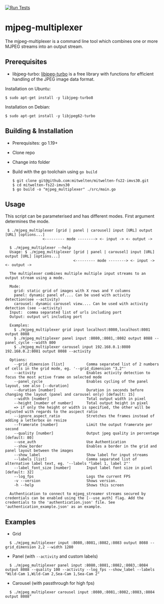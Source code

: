 [![Run Tests](https://github.com/mitwelten/mitwelten-fs22-imvs30/actions/workflows/tests.yml/badge.svg)](https://github.com/mitwelten/mitwelten-fs22-imvs30/actions/workflows/tests.yml)

# mjpeg-multiplexer

The mjpeg-multiplexer is a command line tool which combines one or more MJPEG streams into an output stream.

## Prerequisites

- libjpeg-turbo:
[libjpeg-turbo](https://libjpeg-turbo.org/) is a free library with functions for efficient handling of the JPEG image data format.

Installation on Ubuntu:
```
$ sudo apt-get install -y libjpeg-turbo8
```
  
Installation on Debian:
```
$ sudo apt-get install -y libjpeg62-turbo
```

## Building & Installation

- Prerequisites: go 1.19+

- Clone repo
- Change into folder
- Build with the go toolchain using `go build`

    ```
  $ git clone git@github.com:mitwelten/mitwelten-fs22-imvs30.git
  $ cd mitwelten-fs22-imvs30
  $ go build -o "mjpeg_multiplexer" ./src/main.go
    ```

## Usage

This script can be parameterised and has different modes. First argument determines the mode.

```
 $ ./mjpeg_multiplexer [grid | panel | carousel] input [URL] output [URL] [options...]
                 <--------- mode --------> <- input -> <- output ->
```

```
  $ ./mjpeg_multiplexer --help
  Usage: $ ./mjpeg_multiplexer [grid | panel | carousel] input [URL] output [URL] [options...]
                               <--------- mode --------> <- input -> <- output ->

  The multiplexer combines multiple multiple input streams to an output stream using a mode.
  
  Mode:
    grid: static grid of images with X rows and Y columns
    panel: dynamic panel of.... Can be used with activity detection(see --activity)
    carousel: dynamic carousel view.... Can be used with activity detection (see --activity)
  Input:  comma separated list of urls including port
  Output: output url including port
  
  Examples: 
    $ ./mjpeg_multiplexer grid input localhost:8080,localhost:8081 output 8088
    $ ./mjpeg_multiplexer panel input :8080,:8081,:8082 output 8088 --panel_cycle --width 800 
    $ ./mjpeg_multiplexer carousel input 192.168.0.1:8080 192.168.0.2:8081 output 8088 --activity
  
  Options:
    --grid_dimension [list]          Comma separated list of 2 numbers of cells in the grid mode, eg. '--grid_dimension "3,2"'
    --activity                       Enables activity detection to focus the most active frame on selected mode
    --panel_cycle                    Enables cycling of the panel layout, see also [--duration] 
    --duration [number]              Duration in seconds before changing the layout (panel and carousel only) [default: 15]
    --width [number]                 Total output width in pixel
    --height [number of number]      Total output height in pixel
    => if only the height or width is specified, the other will be adjusted with regards to the ascpect ratio
    --ignore_aspect_ratio            Stretches the frames instead of adding a letterbox on resize
    --framerate [number]             Limit the output framerate per second
    --quality [number]               Output jpeg quality in percentage [default: 80]
    --use_auth                       Use Authentication
    --show_border                    Enables a border in the grid and panel layout between the images
    --show_label                     Show label for input streams
    --labels [list]                  Comma separated list of alternative label text, eg. '--labels "label 1, label 2"'
    --label_font_size [number]       Input label font size in pixel [default: 32]
    --log_fps                        Logs the current FPS 
    -v --version                     Shows version.
    -h --help                        Shows this screen
  
  Authentication to connect to mjpeg_streamer streams secured by credentials can be enabled using the [--use_auth] flag. Add the credentials to the 'authentication.json' file. See 'authentication_example.json' as an example.
```

## Examples

- Grid 
```
  $ ./mjpeg_multiplexer input :8080,:8081,:8082,:8083 output 8088 --grid_dimension 2,2 --width 1280
```

- Panel (with `--activity` and custom labels)
```
  $ ./mjpeg_multiplexer panel input :8080,:8081,:8082,:8083,:8084 output 8088 --quality 100 --activity --log_fps --show_label --labels "Wild-Cam 1,Wild-Cam 2,Sea-Cam 1,Sea-Cam 2"
```

- Carousel (with passthrough for high fps)
```
  $ ./mjpeg_multiplexer carousel input :8080,:8081,:8082,:8083,:8084 output 8088"
```
